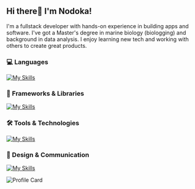 ## Hi there🌱 I'm Nodoka! 

I'm a fullstack developer with hands-on experience in building apps and software. I've got a Master's degree in marine biology (biologging) and background in data analysis. I enjoy learning new tech and working with others to create great products.

### 💻 Languages   
[![My Skills](https://skillicons.dev/icons?i=js,ts,html,css,r,py,java,ruby)](https://skillicons.dev)

### 🧩 Frameworks & Libraries  
[![My Skills](https://skillicons.dev/icons?i=react,nodejs,express,nextjs,rails,threejs,tailwind,sass,materialui)](https://skillicons.dev)

### 🛠 Tools & Technologies  
[![My Skills](https://skillicons.dev/icons?i=docker,supabase,mongodb,firebase,aws,vite,matlab,mysql,wordpress,npm,yarn,github,vscode,androidstudio,eclipse,postman)](https://skillicons.dev)

### 🎨 Design & Communication  
[![My Skills](https://skillicons.dev/icons?i=figma,ai,ps,gmail,linkedin,notion,codepen,discord)](https://skillicons.dev)


<!-- ![Top Langs](https://github-readme-stats.vercel.app/api/top-langs/?username=nk21t5c7&layout=compact&theme=nord_bright) -->

![Profile Card](http://github-profile-summary-cards.vercel.app/api/cards/profile-details?username=nk21t5c7&layout=compact&theme=github)




<!--
**Nk21t5c7/Nk21t5c7** is a ✨ _special_ ✨ repository because its `README.md` (this file) appears on your GitHub profile.

Here are some ideas to get you started:

- 🔭 I’m currently working on ...
- 🌱 I’m currently learning ...
- 👯 I’m looking to collaborate on ...
- 🤔 I’m looking for help with ...
- 💬 Ask me about ...
- 📫 How to reach me: ...
- 😄 Pronouns: ...
- ⚡ Fun fact: ...
-->
